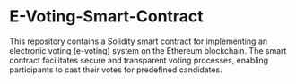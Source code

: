 # E-Voting-Smart-Contract
This repository contains a Solidity smart contract for implementing an electronic voting (e-voting) system on the Ethereum blockchain. The smart contract facilitates secure and transparent voting processes, enabling participants to cast their votes for predefined candidates.

